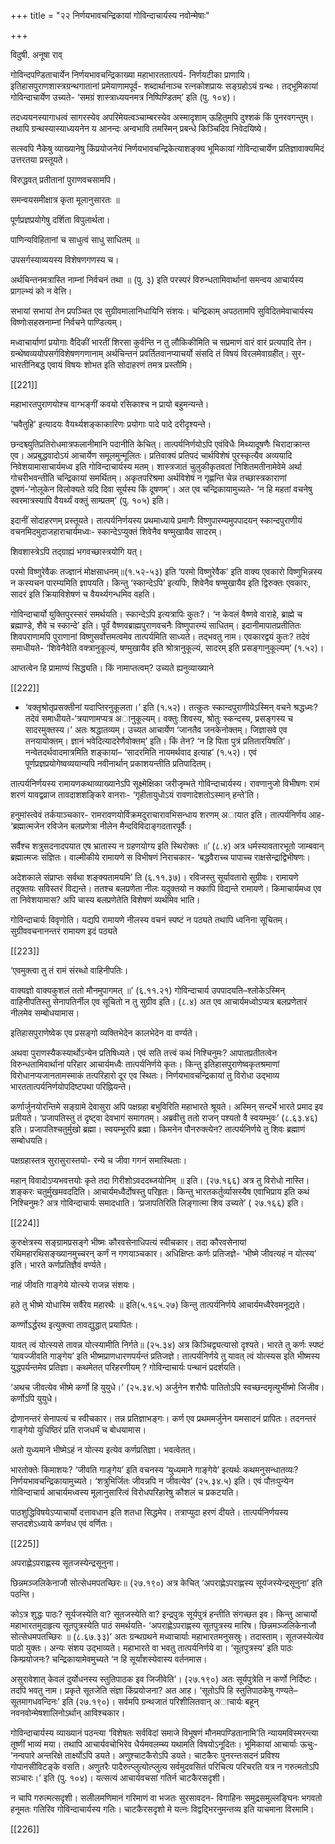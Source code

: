 +++
title = "२२ निर्णयभावचन्द्रिकायां गोविन्दाचार्यस्य नवोन्मेषाः"

+++

विदुषी. अनूषा राव्

गोविन्दपण्डिताचार्येन  निर्णयभावचन्द्रिकाख्या  महाभारततात्पर्य- निर्णयटीका  प्राणायि।  इतिहासपुराणशास्त्रग्रन्थगातानां  प्रमेयाणामपूर्व- शब्दार्थानाञ्च रत्नकोशप्रायः सङ्ग्रहोऽयं ग्रन्थः। तद्भूमिकायां गोविन्दाचार्येण उच्यते-  ‘समग्रं  शास्त्राध्ययनमत्र  निष्पिण्डितम्’  इति  (पु.  १०४)।

तदध्ययनस्यागाधत्वं  सागरस्येव  अपरिमेयत्वञ्चाम्बरस्येव  अस्मादृशाम् ऊहितुमपि  दुश्शकं  किं  पुनरवगन्तुम्।  तथापि  ग्रन्थस्यास्याध्ययनेन  य आनन्दः अन्वभावि तमस्मिन् प्रबन्धे किञ्चिदिव निवेदयिष्ये।

सत्स्वपि नैकेषु व्याख्यानेषु किंप्रयोजनेयं निर्णयभावचन्द्रिकेत्याशङ्क्य भूमिकायां गोविन्दाचार्येण प्रतिज्ञावाक्यमिदं उत्तरतया प्रस्तूयते।

विरुद्धवत् प्रतीतानां पुराणवचसामपि।

समन्वयसमीक्षात्र कृता मूलानुसारतः ॥

पूर्णप्रज्ञप्रयोगेषु दर्शिता विपुलार्थता।

पाणिन्यविहितानां च साधुत्वं साधु साधितम् ॥

उपसर्गस्याव्ययस्य विशेषणगणस्य च।

अर्थचिन्तनमत्रास्ति नाम्नां निर्वचनं तथा ॥ (पु. ३) इति परस्परं विरुन्धतामिवार्थानां समन्वय आचार्यस्य प्रागल्भ्यं को न वेत्ति।

सभायां सभायां तेन प्रपञ्चित एव सुग्रीवमालानिधायिनि संशयः। चन्द्रिकाम् अपठतामपि सुविदितमेवाचार्यस्य विष्णोःसहस्रनाम्नां निर्वचने पाण्डित्यम्।

मध्वाचार्याणां प्रयोगाः वैदिकीं भारतीं शिरसा कुर्वन्ति न तु लौकिकीमिति च सप्रमाणं वारं वारं प्रत्यपादि तेन। ग्रन्थेष्वव्ययोपसर्गविशेषणगणानाम् अर्थचिन्तनं प्रवर्तितवानप्याचर्यो संसदि तं विषयं विरलमेवाग्रहीत्। सुर- भारतीनिबद्ध एवायं विषयः शोभत इति सोदाहरणं तमत्र प्रस्तौमि।

[[221]]

महाभारतपुराणयोश्च वाग्भङ्गीं कवयो रसिकाश्च न प्रायो बहुमन्यन्ते।

‘चवैतुहि’ इत्यादयः वैयर्थ्यशङ्काकारिणः प्रयोगाः पादे पादे दरीदृश्यन्ते।

छन्दश्च्युतिप्रतिरोधमात्रफलानीमानि पदानीति केचित्। तात्पर्यनिर्णयोऽपि एवंविधैः  मिथ्यादूषणैः  चिरादाक्रान्त  एव।  अप्रबुद्धवादोऽयं  आचार्येण समूलमुन्मूलितः।  प्रतिवाक्यं  प्रतिपदं  चार्थविशेषं  पुरस्कृत्यैव  अव्ययादि निवेशयामासाचार्यमध्व इति गोविन्दाचार्यस्य मतम्। शास्त्रजातं चुलुकीकृतवतां निशितमतीनामेवेमे अर्था गोचरीभवन्तीति चन्द्रिकायां समर्थितम्। अकृतपरिश्रमा अर्थविशेषं न गृह्णन्ति चेन्न तच्छास्त्रकाराणां दूषणं-‘नोलूकेन विलोक्यते यदि दिवा सूर्यस्य किं दूषणम्’। अत एव चन्द्रिकायामुच्यते- ‘न हि महतां वचनेषु स्वरमात्रस्यापि वैयर्थ्यं वक्तुं साम्प्रतम्’ (पु. १०५) इति।

इदानीं सोदाहरणम् प्रस्तूयते। तात्पर्यनिर्णयस्य प्रथमाध्याये प्रमाणैः विष्णुपारम्यमुपपादयन् स्कान्दपुराणीयं वचनमिदमुदाजहाराचार्यमध्वः- स्कान्देऽप्युक्तं शिवेनैव षण्मुखायैव सादरम्।

शिवशास्त्रेऽपि तद्ग्राह्यं भगवच्छास्त्रयोगि यत्।

परमो विष्णुरेवैकः तज्ज्ञानं मोक्षसाधनम्॥(१.५२-५३) इति ‘परमो विष्णुरेवैक’ इति वाक्य एवकारो विष्णुभिन्नस्य न कस्यचन पारम्यमिति ज्ञापयति। किन्तु ‘स्कान्देऽपि’ इत्यपिः, शिवेनैव षण्मुखायैव इति द्विरुक्तः एवकारः, सादरं इति क्रियाविशेषणं च वैयर्थ्यगन्धमिव वहति।

गोविन्दाचार्यो युक्तिपुरस्सरं समर्थयति। स्कान्देऽपि इत्यत्रापिः कुतः?। ‘न केवलं  वैष्णवे  वाराहे,  ब्राह्मे  च  ब्रह्माण्डे,  शैवे  च  स्कान्दे’  इति।  पूर्वं वैष्णवब्राह्मपुराणवचनैः  विष्णुपारम्यं  साधितम्।  इदानीमापातप्रतीतितः शिवपराणामपि पुराणानां विष्णुसर्वोत्तमत्वमेव तात्पर्यमिति साध्यते। तद्भवतु नाम।  एवकारद्वयं  कुतः?  तदेवं  समाधीयते-  ‘शिवेनैवेति  वक्त्रानुकूल्यं, षण्मुखायैव इति श्रोत्रानुकूल्यं, सादरम् इति प्रसङ्गानुकूल्यम्’ (१.५२)।

आप्तत्वेन हि प्रामाण्यं सिद्ध्यति। किं नामाप्तत्वम्? उच्यते ह्यनुव्याख्याने

[[222]]


-  ‘वक्तृश्रोतृप्रसक्तीनां  यदाप्तिरनुकूलता।’  इति  (१.५२)।  तत्कुतः
स्कान्दपुराणीयेऽस्मिन्  वचने  श्रद्धध्मः?  तदेवं  समाधीयते-‘त्रयाणामप्यत्र अानुकूल्यम्। वक्तुः शिवस्य, श्रोतुः स्कन्दस्य, प्रसङ्गस्य च सादरमुक्तस्य।’ अतः श्रद्धातव्यम्। उच्यत आचार्येण ‘जानतैव जनकेनोक्तम्। जिज्ञासवे एव तनयायोक्तम्। ज्ञानं भवेदित्यादरेणैवोक्तम्’ इति। किं तेन? ‘न हि पिता पुत्रं  प्रतितारयिषति’।  नन्वेतदर्थवादमात्रमिति  शङ्कायां–  ‘सादरमिति नायमर्थवाद इत्याह’ (१.५२)। एवं पूर्णप्रज्ञप्रयोगेष्वव्ययान्यपि नवीनार्थान् प्रकाशयन्तीति प्रतिपादितम्।

तात्पर्यनिर्णयस्य  रामायणकथाव्याख्यानेऽपि  सूक्ष्मेक्षिका  जरीजृम्भते गोविन्दाचार्यस्य।  रावणानुजो  विभीषणः  रामं  शरणं  यावद्वव्राज तावदाशशङ्किरे वानराः- ‘गृहीतायुधोऽयं रावणादेशतोऽस्मान् हन्ते’ति।

हनुमांस्त्वेवं तर्कयाञ्चकार- रामरावणयोर्विक्रमदुराचारावभिसन्धाय शरणम् अायात इति। तात्पर्यनिर्णय आह- ‘ब्रह्मात्मजेन रविजेन बलप्रणेत्रा नीलेन मैन्दविविदाङ्गदतारपूर्वैः।

सर्वैश्च शत्रुसदनादपयात एष भ्रातास्य न ग्रहणयोग्य इति स्थिरोक्तः ॥’ (८.४) अत्र  धर्मस्यावतारभूतो  जाम्बवान्  ब्रह्मात्मजः  संज्ञितः।  वाल्मीकीये रामायणे स विभीषणं निराचकार- ‘बद्धवैराच्च पापाच्च राक्षसेन्द्राद्विभीषणः।

अदेशकाले संप्राप्तः सर्वथा शङ्क्यतामयमि’ ति (६.११.३७)। रविजस्तु सूर्यावतारो सुग्रीवः। रामायणे तदुक्तयः सविस्तरं विद्यन्ते। ततश्च बलप्रणेता नीलः  यदुक्तयो  न  क्कापि  विद्यन्ते  रामायणे।  किमाचार्यमध्व  एव  ता निवेशयामास?  अपि  चास्य  बलप्रणेतेति  विशेषणं  व्यर्थमिव  भाति।

गोविन्दाचार्यः विवृणोति। यद्यपि रामायणे नीलस्य वचनं स्पष्टं न पठ्यते तथापि ध्वनिना सूचितम्। सुग्रीववचनानन्तरं रामायण इदं पठ्यते

[[223]]

‘एवमुक्त्वा तु तं रामं संरब्धो वाहिनीपतिः।

वाक्यज्ञो वाक्यकुशलं ततो मौनमुपागमत् ॥’ (६.११.२१) गोविन्दाचार्य  उपपादयति–श्लोकेऽस्मिन्  वाहिनीपतिस्तु  सेनापतिर्नील एव  सूचितो  न  तु  सुग्रीव  इति।  (८.४)  अत  एव  आचार्यमध्वोऽप्यत्र बलप्रणेतारं नीलमेव सम्बोधयामास।

इतिहासपुराणेष्वेक  एव  प्रसङ्गो  व्यक्तिभेदेन  कालभेदेन  वा  वर्ण्यते।

अथवा पुराणस्यैकस्यार्थोऽन्येन प्रतिषिध्यते। एवं सति तत्त्वं कथं निश्चिनुमः? आपातप्रतीतत्वेन विरुन्धतामिवार्थानां परिहार आचार्यमध्वैः तात्पर्यनिर्णये कृतः।  किन्तु  इतिहासपुराणेष्वकृतश्रमाणां  विरोधानप्यजानतामस्माकं तत्परिहारो  दूर  एव  स्थितः।  निर्णयभावचन्द्रिकायां  तु  विरोधा  उद्भाव्य भारततात्पर्यनिर्णयोपदिष्टपथा परिह्नियन्ते।

कर्णार्जुनयोरन्तिमे सङ्ग्रामे देवासुरा अपि पक्षग्रहा बभुविरिति महाभारते श्रूयते। अस्मिन् सन्दर्भे भारते प्रमाद इव प्रतीयते। ‘प्रजापतिस्तु तं दृष्ट्वा देवभागं  समागतम्।  अब्रवीत्तु  ततो  राजन्  पश्यतो  वै  स्वयम्भुवः’ (८.६३.४६) इति। प्रजापतिश्चतुर्मुखो ब्रह्मा। स्वयम्भूरपि ब्रह्मा। किमनेन पौनरुक्त्येन? तात्पर्यनिर्णये तु शिवः ब्रह्माणं सम्बोधयति।

पक्षग्रहास्तत्र सुरासुरास्तयो- रन्ये च जीवा गगनं समास्थिताः।

महान् विवादोऽप्यभवत्तयोः कृते तदा गिरीशोऽवददब्जयोनिम् ॥ इति। (२७.१६६) अत्र तु विरोधो नास्ति। शङ्करः चतुर्मुखमवददिति। आचार्यमध्वैर्दोषस्तु परिहृतः। किन्तु भारतकर्तुर्व्यासस्यैष एवाभिप्राय इति कथं निश्चिनुमः? अत्र गोविन्दाचार्यः  समादधाति।  ‘प्रजापतिरिति  लिङ्गात्मा  शिव  उच्यते’ ( २७.१६६) इति।

[[224]]

कुरुक्षेत्रस्य  सङ्ग्रामप्रसङ्गे  भीष्मः  कौरवसेनाधिपत्यं  स्वीचकार।  तदा कौरवसेनायां रथिमहारथिसङ्ख्यानमुच्चरन् कर्णं न गणयाञ्चकार। अधिक्षिप्तः कर्णः प्रतिजज्ञे- ‘भीष्मे जीवत्यहं न योत्स्य’ इति। भारते कर्णप्रतिज्ञैवं वर्ण्यते।

नाहं जीवति गाङ्गेये योत्स्ये राजन्न संशयः।

हते तु भीष्मे योधास्मि सर्वैरेव महारथैः ॥ इति(५.१६५.२७) किन्तु तात्पर्यनिर्णये आचार्यमध्वैरेवमनूद्यते।

कर्ण्णोऽर्द्धरथ इत्युक्त्वा तावद्युद्धात् प्रयापितः।

यावत् त्वं योत्स्यसे तावन्न योत्स्यामीति निर्गते॥ (२५.३४) अत्र  किञ्चिद्व्यत्यासो  दृश्यते।  भारते  तु  कर्णः  स्पष्टं  ‘यावज्जीवति गाङ्गेय’ इति भीष्मप्राणधारणपर्यन्तं प्रतिजज्ञे। तात्पर्यनिर्णये तु यावत् त्वं योत्स्यस इति भीष्मस्य युद्धपर्यन्तमेव प्रतिज्ञा। कथमेतत् परिहरणीयम् ? गोविन्दाचार्यः पन्थानं प्रदर्शयति।

‘अथच जीवत्येव भीष्मे कर्णो हि युयुधे।’ (२५.३४.५) अर्जुनेन शरौघैः  पातितोऽपि  स्वच्छन्दमृत्युर्भीष्मो  जिजीव।  कर्णोऽपि  युयुधे।

द्रोणानन्तरं सेनापत्यं च स्वीचकार। तन्न प्रतिज्ञाभङ्गः। कर्ण एव प्रथममर्जुनेन यमसादनं प्रापितः। तदनन्तरं गाङ्गेयो युधिष्ठिरं प्रति राजधर्मं च बोधयामास।

अतो  युध्यमाने  भीष्मेऽहं  न  योत्स्य  इत्येव  कर्णप्रतिज्ञा।  भवत्वेतत्।

भारतोक्तेः किमाशयः? ‘जीवति गाङ्गेय’ इति वचनस्य ‘युध्यमाने गाङ्गेये’ इत्यर्थः  कथमनुसन्धातव्यः?  निर्णयभावचन्द्रिकायामुच्यते।  ‘शत्रुभिर्जितः जीवन्नपि न जीवत्येव’ (२५.३४.५) इति। एवं पौऩःपुन्येन गोविन्दाचार्य आचार्यमध्वस्य मूलानुसारित्वं विरोधपरिहारेषु कौशलं च प्रकटयति।

पाठशुद्धिविषयेऽप्याचार्यो दत्तावधान इति शतधा सिद्धमेव। तत्राप्युदा हरणं दीयते। तात्पर्यनिर्णयस्य सप्तदशेऽध्याये कर्णवध एवं वर्णितः।

[[225]]

अपराह्णेऽपराह्णस्य सूतजस्येन्द्रसूनुना।

छिन्नमञ्जलिकेनाजौ सोत्सेधमपतच्छिरः॥ (२७.१९०) अत्र  केचित्  ‘अपराह्णेऽपराह्णस्य  सूर्यजस्येन्द्रसूनुना’  इति  पठन्ति।

कोऽत्र शुद्धः पाठः? सूर्यजस्येति वा? सूतजस्येति वा? इन्द्रपुत्रः सूर्यपुत्रं हन्तीति संगच्छत इव। किन्तु आचार्यो महाभारतमुदाहृत्य सूतपुत्रस्येति पाठं समर्थयति-  ‘अपराह्णेऽपराह्णस्य  सूतपुत्रस्य  मारिष।  छिन्नमञ्जलिकेनाजौ सोत्सेधमपतच्छिरः  ॥  (८.६७.३३)’  अतः  ग्रन्थग्रथने  मध्वाचार्याः महाभारतमनुसस्रुः। तदास्ताम्। सूतजस्येत्येव पाठो युक्तः। अन्यः संशय उद्भाव्यते। महाभारते वा भवतु तात्पर्यनिर्णये वा। ‘सूतपुत्रस्य’ इति पाठः किम्प्रयोजनः?  चन्द्रिकायामेवमुच्यते  ‘न  हि  सूर्यांशस्येवास्य  वर्तनमास।

असुरावेशात् केवलं दुर्योधनस्य स्तुतिपाठक इव जिजीवेति’। (२७.१९०) अतः सूर्यपुत्रेति न कर्णो निर्दिष्टः। तदपि भवतु नाम। प्रकृते सूतजेति संज्ञा किंप्रयोजना?  अत  आह।  ‘सूतोऽपि  हि  स्तुतिपाठकेषु  गण्यते– सूतमागधवन्दिनः’ इति (२७.१९०)। सर्वमपि ग्रन्थजातं परिशीलितवान् अाचार्यः बहून् नवनवोन्मेषशालिनोऽर्थान् आविश्चकार।

गोविन्दाचार्यस्य व्याख्यानं पठन्त्या ‘विशेषतः सर्वविदां समाजे विभूषणं मौनमपण्डितानामि’ति  न्यायमविस्मरन्त्या  तूष्णीं  भाव्यं  मया।  तथापि आचार्यवचोभिरेव  धैर्यमवलम्ब्य  यथामति  विषयोऽनूदितः।  भूमिकायां आचार्याः ऊचुः- ‘नन्वपारे अन्तरिक्षे तार्क्ष्योऽपि डयते। अणुश्चाटकैरोऽपि डयते। चाटकैरः पुनरन्तःसदनं प्रविश्य गोपानसीविटङ्के वसति। अणुतरैः पादैरुत्प्लुत्योत्प्लुत्य सर्वमुदवसितं परिचित्य परिचरति यत्र न गरुत्मतोऽपि सञ्चारः।’ इति (पु. १०४)। यत्सत्यं आचार्यवचसां गतिर्न चाटकैरसदृशी।

न चापि गरुत्मत्सदृशी। सलीलमणिमानं गरिमाणं वा भजतः सुरसावदन- विगाहिनः  समुद्रसमुल्लङ्घिनः  भगवतो  हनूमतः  गतिरिव  गोविन्दाचार्यस्य गतिः। चाटकैरसदृशो मे यत्नः विद्वद्भिरनुमन्तव्य इति याचमाना विरमामि।

[[226]]